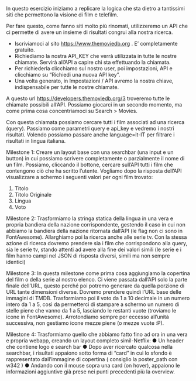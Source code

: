 In questo esercizio iniziamo a replicare la logica che sta dietro a tantissimi siti che
permettono la visione di film e telefilm.

Per fare questo, come fanno siti molto più rinomati, utilizzeremo un API che ci
permette di avere un insieme di risultati congrui alla nostra ricerca.
- Iscriviamoci al sito https://www.themoviedb.org . E’ completamente gratuito.
- Richiediamo la nostra API_KEY che verrà utilizzata in tutte le nostre
chiamate. Servirà all’API a capire chi sta effettuando la chiamata.
- Per richiederla clicchiamo sul nostro user, poi impostazioni, API e clicchiamo
su “Richiedi una nuova API key”.
- Una volta generato, in Impostazioni / API avremo la nostra chiave,
indispensabile per tutte le nostre chiamate.

A questo url https://developers.themoviedb.org/3 troveremo tutte le chiamate
possibili all’API. Possiamo giocarci in un secondo momento, ma come prima cosa
concentriamoci su Search > Movies.

Con questa chiamata possiamo cercare tutti i film associati ad una ricerca (query).
Passiamo come parametri query e api_key e vedremo i nostri risultati. Volendo
possiamo passare anche language=it-IT per filtrare i risultati in lingua italiana.

Milestone 1:
Creare un layout base con una searchbar (una input e un button) in cui possiamo
scrivere completamente o parzialmente il nome di un film. Possiamo, cliccando il
bottone, cercare sull’API tutti i film che contengono ciò che ha scritto l’utente.
Vogliamo dopo la risposta dell’API visualizzare a schermo i seguenti valori per ogni
film trovato:
1. Titolo
2. Titolo Originale
3. Lingua
4. Voto

Milestone 2:
Trasformiamo la stringa statica della lingua in una vera e propria bandiera della
nazione corrispondente, gestendo il caso in cui non abbiamo la bandiera della
nazione ritornata dall’API (le flag non ci sono in FontAwesome).
Allarghiamo poi la ricerca anche alle serie tv. Con la stessa azione di ricerca
dovremo prendere sia i film che corrispondono alla query, sia le serie tv, stando
attenti ad avere alla fine dei valori simili (le serie e i film hanno campi nel JSON di
risposta diversi, simili ma non sempre identici)

Milestone 3:
In questa milestone come prima cosa aggiungiamo la copertina del film o della serie
al nostro elenco. Ci viene passata dall’API solo la parte finale dell’URL, questo
perché poi potremo generare da quella porzione di URL tante dimensioni diverse.
Dovremo prendere quindi l’URL base delle immagini di TMDB.
Trasformiamo poi il voto da 1 a 10 decimale in un numero intero da 1 a 5, così da
permetterci di stampare a schermo un numero di stelle piene che vanno da 1 a 5,
lasciando le restanti vuote (troviamo le icone in FontAwesome).
Arrotondiamo sempre per eccesso all’unità successiva, non gestiamo icone mezze
piene (o mezze vuote :P).

Milestone 4:
Trasformiamo quello che abbiamo fatto fino ad ora in una vera e propria webapp,
creando un layout completo simil-Netflix:
● Un header che contiene logo e search bar
● Dopo aver ricercato qualcosa nella searchbar, i risultati appaiono sotto forma
di “card” in cui lo sfondo è rappresentato dall’immagine di copertina ( consiglio
la poster_path con w342 )
● Andando con il mouse sopra una card (on hover), appaiono le informazioni
aggiuntive già prese nei punti precedenti più la overview.
